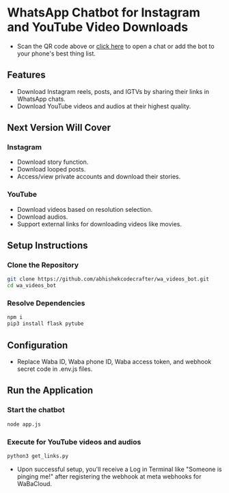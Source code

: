 # WhatsApp Chatbot for Instagram and YouTube Video Downloads


- Scan the QR code above or [click here](https://wa.me/919717741778) to open a chat or add the bot to your phone's best thing list.


## Features
- Download Instagram reels, posts, and IGTVs by sharing their links in WhatsApp chats.
- Download YouTube videos and audios at their highest quality.

## Next Version Will Cover
### Instagram
- Download story function.
- Download looped posts.
- Access/view private accounts and download their stories.

### YouTube
- Download videos based on resolution selection.
- Download audios.
- Support external links for downloading videos like movies.

## Setup Instructions

### Clone the Repository
```bash
git clone https://github.com/abhishekcodecrafter/wa_videos_bot.git
cd wa_videos_bot
```

### Resolve Dependencies
```bash
npm i
pip3 install flask pytube
```

## Configuration
- Replace Waba ID, Waba phone ID, Waba access token, and webhook secret code in .env.js files.

## Run the Application

### Start the chatbot
```bash
node app.js 
```
### Execute for YouTube videos and audios
```bash
python3 get_links.py
```

- Upon successful setup, you'll receive a Log in Terminal like "Someone is pinging me!" after registering the webhook at meta webhooks for WaBaCloud.
